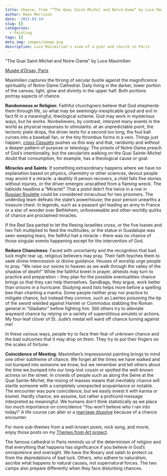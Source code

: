 ```yaml
---
title: Chance, from "“The Quai Saint-Michel and Notre-Dame” by Luce Maximilien
author: Rees Morrison
date: '2021-03-14'
slug: []
categories:
  - Painting
tags: []
meta_img: images/image.png
description: Luce Maximilien's view of a pier and church in Paris
---
```


“The Quai Saint-Michel and Notre-Dame” by Luce Maximilien
 
[Musée d’Orsay, Paris](URL)

Maximilien captures the throng of secular bustle against the magnificence spirituality of Notre-Dame Cathedral.   Daily living in the darker, lower portion of the canvas; light, glow and divinity in the upper half.  Both portions portray aspects of chance.

**Randomness or Religion**:  Faithful churchgoers believe that God shepherds them through life, so what may be seemingly-inexplicable good and evil in fact fit in a meaningful, theological scheme.  God may work in mysterious ways, but he works.   Nonbelievers, by contrast, interpret many events in the world as physical responses to stimulants: at an unpredictable point, the tectonic plate drops, the driver texts for a second too long, the foul ball curves into a baseball fan, or the tiny thrombus forms in a  vein.  Things just happen, [*crass Casualty*](https://themesfromart.com/blog/2021-03-14-chancehap/chancehap/) pushes us this way and that, randomly and without a deeper pattern of purpose or teleology.  The priests of Notre-Dame preach of God’s intentionality, but the secularists walking on the Quai Sainte-Michel doubt that consumption, for example, has a theological cause or goal.

**Miracles and Saints**:   If something extraordinary happens where we have no explanation based on physics, chemistry or other sciences, devout people may anoint it a miracle: a deathly ill person recovers, a child falls five stories without injuries, or the driver emerges unscathed from a flaming wreck.  The tabloids headline a “Miracle!”   That a pistol didn’t fire twice in a row in [Russian Roulette](https://themesfromart.com/blog/2021-03-14-chancedeerhunter/chancedeer/) could be considered miraculous for two prisoners.  The underdog team defeats the state’s powerhouse; the poor person unearths a treasure chest.  In legends, such as a peasant girl leading an army in France or a star of wonder over Bethlehem, unforeseeable and other-worldly quirks of chance are proclaimed miracles.

If the Red Sea parted to let the fleeing Israelites cross, or the five loaves and two fish multiplied to feed the multitudes, or the statue in Guadalupe was seen weeping tears, the faithful hail a miracle – there was no chance of those singular events happening except for the intervention of God.

**Reduce Chanciness**:   Faced with uncertainty and the recognition that bad luck might rear up, religious believers may pray.  Their faith teaches them to seek divine intercession or divine guidance.   Houses of worship urge people to pray.  “We raise our voices to heaven as we walk through the valley of the shadow of death!”  While the faithful kneel in prayer, atheists may turn to practice and preparation – they plan for the possible eventualities chance brings so that they can help themselves.  Sandbags, they argue, work better than orisons in a hurricane.  Studying word lists helps more before a spelling bee than chanting a mantra.  Some people neither pray nor practice to mitigate chance, but instead they connive, such as Laertes poisoning the tip of the sword wielded against Hamlet or Commodus stabbing the Roman general in “Gladiator” before fighting him.   Still others try to alleviate wayward chance by relying on a variety of superstitious amulets or actions.  My four-leaf clover of St. Jude’s medal will ward off chance turning against me!

In these various ways, people try to face their fear of unknown chance and the bad outcomes that it may drop on them.  They try to put their fingers on the scales of fortune.

**Coincidence of Meeting**:  Maximilien’s impressionist painting brings to mind one other subtheme of chance.  We forget all the times we have walked and not bumped into someone we know, but we remember and tell others about the time we bumped into our long-lost cousin or spotted the well-known actress on the street.  In crowds of people such as along the Seine at the Quai Sainte-Michel, the mixing of masses means that inevitably chance will startle someone with a completely unexpected acquaintance or notable.  The encounter was pure coincidence, but we easily invest it with karma or kismet.  Hardly chance, we assume, but rather a profound message interpreted as meaningful.  We humans don’t think statistically as we place too much importance on coincidence “You won’t believe who I ran into today!”  A life course can alter or a [marriage dissolve](https://themesfromart.com/blog/2021-03-14-chancewinner/chancewinner/) because of a chance encounter.


For more sub-themes from a well-known poem, rock song, and movie, enjoy those posts on my [Themes from Art project](http://bit.ly/3sRXopI).


The famous cathedral in Paris reminds us of the determinism of religion and that everything that happens has significance if you believe in God’s omnipotence and oversight.   We have the Rosary and salah to protect us from the depredations of bad luck.  Others, who adhere to naturalism, ascribe what happens to natural causes, not supernatural forces.   The two camps also prepare differently when they face disturbing chances.
